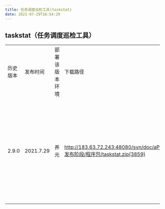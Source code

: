 ```yaml
---
title: 任务调度巡检工具(taskstat)
date: 2021-07-29T16:54:29
---
```


## taskstat（任务调度巡检工具）

||||||
|---|---|---|---|---|
|历史版本|发布时间|部署该版本环境|下载路径|服务说明|
|2.9.0|2021.7.29|养元|http://183.63.72.243:48080/svn/doc/aPaaS/V3.2/5.发布阶段/程序包/taskstat.zip(3859)|新功能轮询检查任务调度结果，对异常调度定时发送预警邮件。|